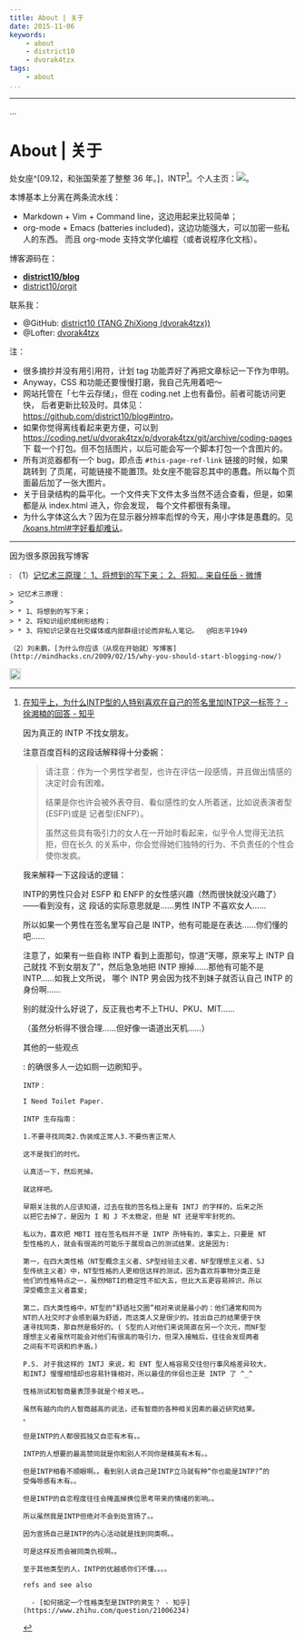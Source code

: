 ```yaml
---
title: About | 关于
date: 2015-11-06
keywords:
    - about
    - district10
    - dvorak4tzx
tags:
    - about
...
```


---
...

About | 关于
============

<!-- 主站是 qiniu，coding 是镜像！-->

处女座^[09.12，和张国荣差了整整 36 年。]，INTP[^intp]。个人主页：[![](tangzhixiong.svg)](http://tangzhixiong.com)。

[^intp]: [在知乎上，为什么INTP型的人特别喜欢在自己的签名里加INTP这一标签？ - 徐湘楠的回答 - 知乎](https://www.zhihu.com/question/21304858/answer/80155966)

    因为真正的 INTP 不找女朋友。

    注意百度百科的这段话解释得十分委婉：

    > 请注意：作为一个男性学者型，也许在评估一段感情，并且做出情感的决定时会有困难。
    >
    > 结果是你也许会被外表夺目、看似感性的女人所着迷，比如说表演者型(ESFP)或是
    > 记者型(ENFP）。
    >
    > 虽然这些具有吸引力的女人在一开始时看起来，似乎令人觉得无法抗拒，但在长久
    > 的关系中，你会觉得她们独特的行为、不负责任的个性会使你发疯。

    我来解释一下这段话的逻辑：

    INTP的男性只会对 ESFP 和 ENFP 的女性感兴趣（然而很快就没兴趣了）——看到没有，这
    段话的实际意思就是……男性 INTP 不喜欢女人……

    所以如果一个男性在签名里写自己是 INTP，他有可能是在表达……你们懂的吧……

    注意了，如果有一些自称 INTP 看到上面那句，惊道“天哪，原来写上 INTP 自己就找
    不到女朋友了”，然后急急地把 INTP 擦掉……那他有可能不是 INTP……如我上文所说，
    哪个 INTP 男会因为找不到妹子就否认自己 INTP 的身份啊……

    别的就没什么好说了，反正我也考不上THU、PKU、MIT……

    （虽然分析得不很合理……但好像一语道出天机……）

    <div class="tzx-drawer" shy>
    其他的一些观点

    :   的确很多人一边如厕一边刷知乎。

        INTP：

        I Need Toilet Paper.

        INTP 生存指南：

        1.不要寻找同类2.伪装成正常人3.不要伤害正常人

        这不是我们的时代。

        认真活一下，然后死掉。

        就这样吧。

        早期关注我的人应该知道，过去在我的签名档上是有 INTJ 的字样的，后来之所
        以把它去掉了，是因为 I 和 J 不太稳定，但是 NT 还是牢牢封死的。

        私以为，喜欢把 MBTI 挂在签名档并不是 INTP 所特有的，事实上，只要是 NT
        型性格的人，就会有很高的可能乐于展现自己的测试结果，这是因为:

        第一，在四大类性格（NT型概念主义者、SP型经验主义者、NF型理想主义者、SJ
        型传统主义者）中，NT型性格的人更相信这样的测试，因为喜欢将事物分类正是
        他们的性格特点之一，虽然MBTI的稳定性不如大五，但比大五更容易辨识，所以
        深受概念主义者喜爱;

        第二，四大类性格中，NT型的“舒适社交圈”相对来说是最小的：他们通常和同为
        NT的人社交时才会感到最为舒适，而这类人又是很少的。挂出自己的结果便于快
        速寻找同类，那自然是极好的。( S型的人对他们来说简直在另一个次元，而NF型
        理想主义者虽然可能会对他们有很高的吸引力，但深入接触后，往往会发现两者
        之间有不可调和的矛盾。)

        P.S. 对于我这样的 INTJ 来说，和 ENT 型人格容易交往但行事风格差异较大，
        和INTJ 惺惺相惜却也容易针锋相对，所以最佳的伴侣也正是 INTP 了 ^_^

        性格测试和智商量表顶多就是个相关吧。。

        虽然有越内向的人智商越高的说法，还有智商的各种相关因素的最近研究结果。
        。

        但是INTP的人都很孤独又自恋有木有。。

        INTP的人想要的最高赞同就是你和别人不同你是精英有木有。。

        但是INTP相看不顺眼啊。。看到别人说自己是INTP立马就有种“你也能是INTP?”的
        受侮辱感有木有。。

        但是INTP的自恋程度往往会掩盖掉换位思考带来的情绪的影响。。

        所以虽然我是INTP但绝对不会到处宣扬了。。

        因为宣扬自己是INTP的内心活动就是找到同类啊。。

        可是这样反而会被同类仇视啊。。

        至于其他类型的人，INTP的优越感你们不懂。。。。

        refs and see also

          - [如何搞定一个性格类型是INTP的男生？ - 知乎](https://www.zhihu.com/question/21006234)
    </div>

本博基本上分离在两条流水线：

  - Markdown + Vim + Command line，这边用起来比较简单；
  - org-mode + Emacs (batteries included)，这边功能强大，可以加密一些私人的东西。
    而且 org-mode 支持文学化编程（或者说程序化文档）。

博客源码在：

  - **[district10/blog](https://github.com/district10/blog)**
  - [district10/orgit](https://github.com/district10/orgit)

联系我：

  - @GitHub: [district10 (TANG ZhiXiong (dvorak4tzx))](https://github.com/district10)
  - @Lofter: [dvorak4tzx](http://dvorak4tzx.lofter.com/)

注：

  - 很多摘抄并没有用引用符，计划 tag 功能弄好了再把文章标记一下作为申明。
  - Anyway，CSS 和功能还要慢慢打磨，我自己先用着吧～
  - 网站托管在「七牛云存储」，但在 coding.net 上也有备份。前者可能访问更快，
    后者更新比较及时。具体见：<https://github.com/district10/blog#intro>。
  - 如果你觉得离线看起来更方便，可以到
    <https://coding.net/u/dvorak4tzx/p/dvorak4tzx/git/archive/coding-pages> 下
    载一个打包。但不包括图片，以后可能会写一个脚本打包一个含图片的。
  - 所有浏览器都有一个 bug，即点击 `#this-page-ref-link` 链接的时候，如果跳转到
    了页尾，可能链接不能置顶。处女座不能容忍其中的愚蠢。所以每个页面最后加了一张大图片。
  - 关于目录结构的扁平化。一个文件夹下文件太多当然不适合查看，但是，如果都是从 index.html 进入，你会发现，
    每个文件都很有条理。
  - 为什么字体这么大？因为在显示器分辨率彪悍的今天，用小字体是愚蠢的。见 [/koans.html#字好看却难认](koans.html#字好看却难认)。

---

因为很多原因我写博客

:   （1）[记忆术三原理：
    1、将想到的写下来；
    2、将知... 来自任岳 - 微博](http://weibo.com/1664910444/Biy24h2m9?type=comment)

    > 记忆术三原理：
    >
    > * 1、将想到的写下来；
    > * 2、将知识组织成树形结构；
    > * 3、将知识记录在社交媒体或内部群组讨论而非私人笔记。  @阳志平1949

    （2）刘未鹏，[为什么你应该（从现在开始就）写博客](http://mindhacks.cn/2009/02/15/why-you-should-start-blogging-now/)

<!-- Notes
![Mathematics is the only truly universal language.](http://gnat.qiniudn.com/jodie-foster-math.png)
![Octocat: Adventure Cat](http://gnat-tang-shared-image.qiniudn.com/octocat/adventure-cat.png)
![Kimonotocat](http://gnat-tang-shared-image.qiniudn.com/octocat/kimonotocat.png)
学好数学、英语、计算机。

pre.code:                        80 chars
small.pre.code:                 100 chars
small.small.pre.code:           120 chars
small.small.small.pre.code:     140 chars

TODO:
    - perl: bib->md

notes.md

    [title1](url1)

    :   note11

        note12

    [title2](url2)

    [title3](url3)

    ---

    misc notes

    ---

    [title4](url4)

reads.md

    not needed.


reads.html

    * [title](url) tags

% Reads | 斋读
% TANG ZhiXiong
% 2015-12-07

Reads | 斋读
============
__

-->

<a id="cc" rel="license"
           href="http://creativecommons.org/licenses/by-nc-sa/3.0/deed.zh">
<img title="知识共享许可协议" style="border-width: 0px; vertical-align: middle; display: inline; "
    src="cc-80x15.png"
    original="http://i.creativecommons.org/l/by-nc-sa/3.0/80x15.png"
    height="20px;">
</a>
